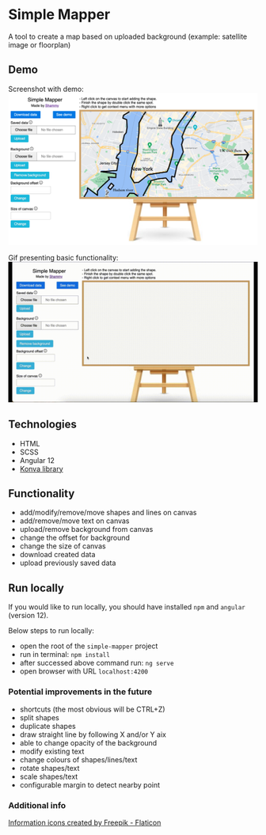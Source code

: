 # Simple Mapper

A tool to create a map based on uploaded background (example: satellite image or floorplan)

## Demo

Screenshot with demo:
![Screenshot from the demo of the application](https://github.com/palprz/simple-mapper/blob/master/github/img/demo.png)

Gif presenting basic functionality:
![Gif with simple functionality of the application](https://github.com/palprz/simple-mapper/blob/master/github/img/demo.gif)

## Technologies

- HTML
- SCSS
- Angular 12
- [Konva library](https://konvajs.org/)

## Functionality

- add/modify/remove/move shapes and lines on canvas
- add/remove/move text on canvas
- upload/remove background from canvas
- change the offset for background
- change the size of canvas
- download created data
- upload previously saved data

## Run locally

If you would like to run locally, you should have installed `npm` and `angular` (version 12). 

Below steps to run locally:
- open the root of the `simple-mapper` project
- run in terminal: `npm install`
- after successed above command run: `ng serve`
- open browser with URL `localhost:4200`

### Potential improvements in the future 

- shortcuts (the most obvious will be CTRL+Z)
- split shapes
- duplicate shapes
- draw straight line by following X and/or Y aix
- able to change opacity of the background
- modify existing text
- change colours of shapes/lines/text
- rotate shapes/text
- scale shapes/text
- configurable margin to detect nearby point

### Additional info

[Information icons created by Freepik - Flaticon](https://www.flaticon.com/free-icons/information)
